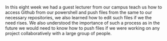 In this eight week we had a guest lecturer from our campus teach us how to access Github from our powershell and push files from the same to our necessary repositories, we also learned how to edit such files if we the 
need rises. We also understood the importance of such a process as in the future we would need to know how to push files if we were working on any project collaboratively with a large group of people.

